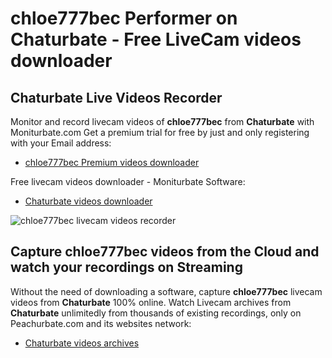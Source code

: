 # chloe777bec Performer on Chaturbate - Free LiveCam videos downloader

## Chaturbate Live Videos Recorder

Monitor and record livecam videos of **chloe777bec** from **Chaturbate** with Moniturbate.com
Get a premium trial for free by just and only registering with your Email address:
* [chloe777bec Premium videos downloader](https://moniturbate.com/request-demo-licence-key.html)

Free livecam videos downloader - Moniturbate Software:
* [Chaturbate videos downloader](https://moniturbate.com/moniturbate-download-software.html)

![chloe777bec livecam videos recorder](https://peachurnet.com/templates/moniturbate-software.png)


## Capture chloe777bec videos from the Cloud and watch your recordings on Streaming

Without the need of downloading a software, capture **chloe777bec** livecam videos from **Chaturbate** 100% online.
Watch Livecam archives from **Chaturbate** unlimitedly from thousands of existing recordings, only on Peachurbate.com and its websites network:
* [Chaturbate videos archives](https://peachurnet.com/)